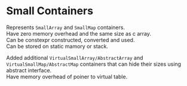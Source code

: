 # Small Containers

Represents `SmallArray` and `SmallMap` containers. \
Have zero memory overhead and the same size as c array. \
Can be constexpr constructed, converted and used. \
Can be stored on static mamory or stack.

Added additional `VirtualSmallArray/AbstractArray` and `VirtualSmallMap/AbstractMap` containers that can hide their sizes using abstract interface. \
Have memory overhead of poiner to virtual table.
